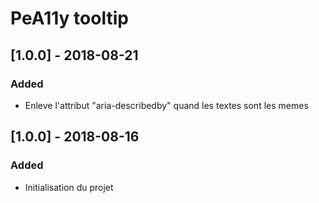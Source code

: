 # PeA11y tooltip

## [1.0.0] - 2018-08-21
### Added
- Enleve l'attribut "aria-describedby" quand les textes sont les memes

## [1.0.0] - 2018-08-16
### Added
- Initialisation du projet
